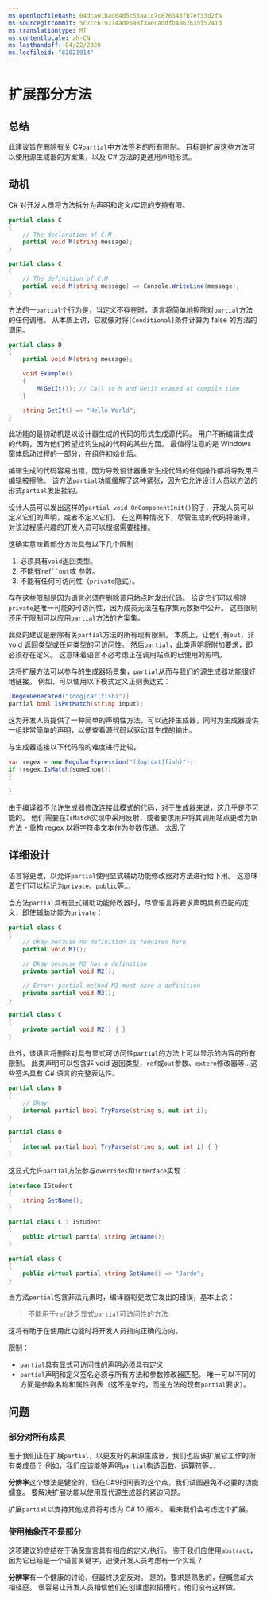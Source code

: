 ```yaml
---
ms.openlocfilehash: 04dca01bad04d5c53aa1c7c876343fb7ef33d2fa
ms.sourcegitcommit: 5c7cc619214ade6a8f3a0caddfb4862635f5241d
ms.translationtype: MT
ms.contentlocale: zh-CN
ms.lasthandoff: 04/22/2020
ms.locfileid: "82021914"
---
```

<a name="extending-partial-methods"></a>扩展部分方法
=====

## <a name="summary"></a>总结
此建议旨在删除有关 C#`partial`中方法签名的所有限制。 目标是扩展这些方法可以使用源生成器的方案集，以及 C# 方法的更通用声明形式。

## <a name="motivation"></a>动机
C# 对开发人员将方法拆分为声明和定义/实现的支持有限。 

```cs 
partial class C
{
    // The declaration of C.M
    partial void M(string message);
}

partial class C
{
    // The definition of C.M
    partial void M(string message) => Console.WriteLine(message);
}
```

方法的一`partial`个行为是，当定义不存在时，语言将简单地擦除对`partial`方法的任何调用。 从本质上讲，它就像对将`[Conditional]`条件计算为 false 的方法的调用。 

```cs
partial class D
{
    partial void M(string message);

    void Example()
    {
        M(GetIt()); // Call to M and GetIt erased at compile time
    }

    string GetIt() => "Hello World";
}
```

此功能的最初动机是以设计器生成的代码的形式生成源代码。 用户不断编辑生成的代码，因为他们希望挂钩生成的代码的某些方面。 最值得注意的是 Windows 窗体启动过程的一部分，在组件初始化后。

编辑生成的代码容易出错，因为导致设计器重新生成代码的任何操作都将导致用户编辑被擦除。 该方法`partial`功能缓解了这种紧张，因为它允许设计人员以方法的形式`partial`发出挂钩。 

设计人员可以发出这样的`partial void OnComponentInit()`钩子，开发人员可以定义它们的声明，或者不定义它们。 在这两种情况下，尽管生成的代码将编译，对该过程感兴趣的开发人员可以根据需要挂接。 

这确实意味着部分方法具有以下几个限制：

1. 必须具有`void`返回类型。
1. 不能有`ref``out`或 参数。 
1. 不能有任何可访问性（`private`隐式）。

存在这些限制是因为语言必须在删除调用站点时发出代码。 给定它们可以擦除`private`是唯一可能的可访问性，因为成员无法在程序集元数据中公开。 这些限制还用于限制可以应用`partial`方法的方案集。

此处的建议是删除有关`partial`方法的所有现有限制。 本质上，让他们有`out`，非 void 返回类型或任何类型的可访问性。 然后`partial`，此类声明将附加要求，即必须存在定义。 这意味着语言不必考虑正在调用站点的已使用的影响。 

这将扩展方法可以参与的生成器场景集，`partial`从而与我们的源生成器功能很好地链接。 例如，可以使用以下模式定义正则表达式：

```cs
[RegexGenerated("(dog|cat|fish)")]
partial bool IsPetMatch(string input);
```

这为开发人员提供了一种简单的声明性方法，可以选择生成器，同时为生成器提供一组非常简单的声明，以便查看源代码以驱动其生成的输出。 

与生成器连接以下代码段的难度进行比较。 

```cs
var regex = new RegularExpression("(dog|cat|fish)");
if (regex.IsMatch(someInput))
{

}
```

由于编译器不允许生成器修改连接此模式的代码，对于生成器来说，这几乎是不可能的。 他们需要在`IsMatch`实现中采用反射，或者要求用户将其调用站点更改为新方法 - 重构 regex 以将字符串文本作为参数传递。 太乱了

## <a name="detailed-design"></a>详细设计
语言将更改，以允许`partial`使用显式辅助功能修改器对方法进行给下用。 这意味着它们可以标记为`private`、`public`等... 

当方法`partial`具有显式辅助功能修改器时，尽管语言将要求声明具有匹配的定义，即使辅助功能为`private`：

```cs
partial class C
{
    // Okay because no definition is required here
    partial void M1();

    // Okay because M2 has a definition
    private partial void M2();

    // Error: partial method M3 must have a definition
    private partial void M3();
}

partial class C
{
    private partial void M2() { }
}
```

此外，该语言将删除对具有显式可访问性`partial`的方法上可以显示的内容的所有限制。 此类声明可以包含非 void 返回类型，`ref`或`out`参数、`extern`修改器等...这些签名具有 C# 语言的完整表达性。

```cs
partial class D
{
    // Okay
    internal partial bool TryParse(string s, out int i); 
}

partial class D
{
    internal partial bool TryParse(string s, out int i) { }
}
```

这显式允许`partial`方法参与`overrides`和`interface`实现：

```cs
interface IStudent
{
    string GetName();
}

partial class C : IStudent
{
    public virtual partial string GetName(); 
}

partial class C
{
    public virtual partial string GetName() => "Jarde";
}
```

当方法`partial`包含非法元素时，编译器将更改它发出的错误，基本上说：

> 不能用于`ref`缺乏显式`partial`可访问性的方法 

这将有助于在使用此功能时将开发人员指向正确的方向。

限制：
- `partial`具有显式可访问性的声明必须具有定义
- `partial`声明和定义签名必须与所有方法和参数修改器匹配。 唯一可以不同的方面是参数名称和属性列表（这不是新的，而是方法的现有`partial`要求）。

## <a name="questions"></a>问题

### <a name="partial-on-all-members"></a>部分对所有成员
鉴于我们正在扩展`partial`，以更友好的来源生成器，我们也应该扩展它工作的所有类成员？ 例如，我们应该能够声明`partial`构造函数、运算符等...

**分辨率**这个想法是健全的，但在C#9时间表的这个点，我们试图避免不必要的功能蠕变。 要解决扩展功能以使用现代源生成器的紧迫问题。 

扩展`partial`以支持其他成员将考虑为 C# 10 版本。 看来我们会考虑这个扩展。

### <a name="use-abstract-instead-of-partial"></a>使用抽象而不是部分
这项建议的症结在于确保宣言具有相应的定义/执行。 鉴于我们应使用`abstract`，因为它已经是一个语言关键字，迫使开发人员考虑有一个实现？

**分辨率**有一个健康的讨论，但最终决定反对。
是的，要求是熟悉的，但概念却大相径庭。
很容易让开发人员相信他们在创建虚拟插槽时，他们没有这样做。
